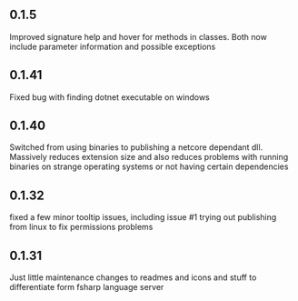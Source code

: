 ## 0.1.5

Improved signature help and hover for methods in classes. Both now include parameter information and possible exceptions
## 0.1.41
Fixed bug with finding dotnet executable on windows
## 0.1.40
Switched from using binaries to publishing a netcore dependant dll.
    Massively reduces extension size and also reduces problems with running binaries on strange operating systems or not having certain dependencies


## 0.1.32
fixed a few minor tooltip issues, including issue #1
trying out publishing from linux to fix permissions problems


## 0.1.31
Just little maintenance changes to readmes and icons and stuff to differentiate form fsharp language server

